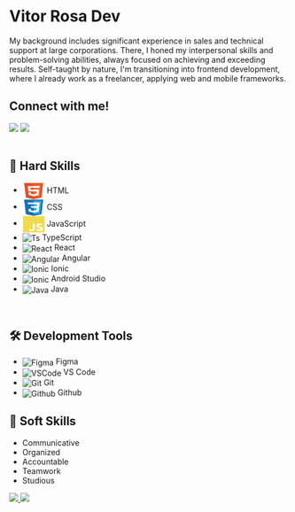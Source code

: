 # Vitor Rosa Dev

My background includes significant experience in sales and technical support at large corporations. There, I honed my interpersonal skills and problem-solving abilities, always focused on achieving and exceeding results. Self-taught by nature, I'm transitioning into frontend development, where I already work as a freelancer, applying web and mobile frameworks.

## Connect with me!
 
<div>
  <a href="https://www.linkedin.com/in/vitorrosadev" target="_blank"><img src="https://img.shields.io/badge/-LinkedIn-%230077B5?style=for-the-badge&logo=linkedin&logoColor=white" target="_blank"></a>   
  <a href = "mailto:vitor.rosa.dev@outlook.com"><img src="https://img.shields.io/badge/Microsoft_Outlook-0078D4?style=for-the-badge&logo=microsoft-outlook&logoColor=white" target="_blank"></a>
</div>

<br>

## 🧠 Hard Skills
    
-  <img align="center" alt="HTML" height="30" width="40" src="https://raw.githubusercontent.com/devicons/devicon/master/icons/html5/html5-original.svg"> HTML <br>
-  <img align="center" alt="CSS" height="30" width="40" src="https://raw.githubusercontent.com/devicons/devicon/master/icons/css3/css3-original.svg"> CSS <br>
-  <img align="center" alt="Js" height="30" width="40" src="https://raw.githubusercontent.com/devicons/devicon/master/icons/javascript/javascript-plain.svg"> JavaScript <br>
-  <img align="center" alt="Ts" height="30" width="40"  src="https://cdn.jsdelivr.net/gh/devicons/devicon@latest/icons/typescript/typescript-original.svg"> TypeScript <br>
-  <img align="center" alt="React" height="30" width="40"  src="https://cdn.jsdelivr.net/gh/devicons/devicon@latest/icons/react/react-original-wordmark.svg"> React <br>
-  <img align="center" alt="Angular" height="30" width="40"  src="https://cdn.jsdelivr.net/gh/devicons/devicon@latest/icons/angularjs/angularjs-original.svg"> Angular <br>
-  <img align="center" alt="Ionic" height="30" width="40"  src="https://cdn.jsdelivr.net/gh/devicons/devicon@latest/icons/ionic/ionic-original.svg"> Ionic <br>
-  <img align="center" alt="Ionic" height="30" width="40"  src="https://cdn.jsdelivr.net/gh/devicons/devicon@latest/icons/androidstudio/androidstudio-original.svg"> Android Studio <br>
-  <img align="center" alt="Java" height="30" width="40"  src="https://cdn.jsdelivr.net/gh/devicons/devicon@latest/icons/java/java-original.svg"> Java <br>


<br>

## 🛠 Development Tools

-  <img align="center" alt="Figma" height="30" width="40" src="https://cdn.jsdelivr.net/gh/devicons/devicon@latest/icons/figma/figma-original.svg"> Figma <br>
-  <img align="center" alt="VSCode" height="30" width="40" src="https://cdn.jsdelivr.net/gh/devicons/devicon@latest/icons/vscode/vscode-original.svg"> VS Code <br>
-  <img align="center" alt="Git" height="30" width="40"  src="https://cdn.jsdelivr.net/gh/devicons/devicon@latest/icons/git/git-original.svg"> Git <br>
-  <img align="center" alt="Github" height="30" width="40" src="https://cdn.jsdelivr.net/gh/devicons/devicon@latest/icons/github/github-original.svg"> Github <br>

## 🤝 Soft Skills

- Communicative <br>
- Organized <br>
- Accountable <br>
- Teamwork <br>
- Studious <br>

<div>
   <a href="https://github.com/VitorRosaDev">
   <img height="180em" src="https://github-readme-stats.vercel.app/api?username=VitorRosaDev&show_icons=true&theme=dracula&include_all_commits=true&count_private=true"/>
   <img height="180em" src="https://github-readme-stats.vercel.app/api/top-langs/?username=VitorRosaDev&layout=compact&langs_count=6&theme=dracula"/>
</div>
